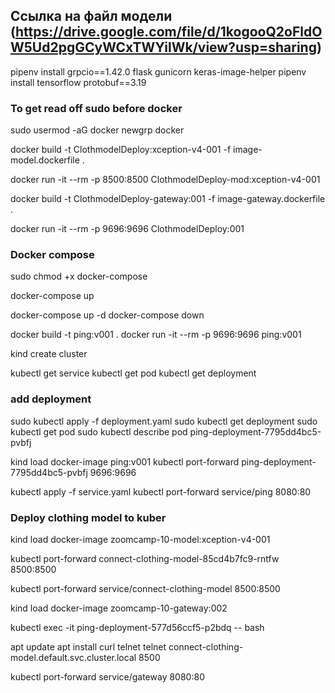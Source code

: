 
## Ссылка на файл модели (https://drive.google.com/file/d/1kogooQ2oFldOW5Ud2pgGCyWCxTWYilWk/view?usp=sharing)


pipenv install grpcio==1.42.0 flask gunicorn keras-image-helper
pipenv install tensorflow protobuf==3.19


### To get read off sudo before docker 
sudo usermod -aG docker <your-username>
newgrp docker


docker build -t ClothmodelDeploy:xception-v4-001 -f image-model.dockerfile .

docker run -it --rm -p 8500:8500 ClothmodelDeploy-mod:xception-v4-001

docker build -t ClothmodelDeploy-gateway:001 -f image-gateway.dockerfile .

docker run -it --rm -p 9696:9696 ClothmodelDeploy:001


### Docker compose

sudo chmod +x docker-compose

docker-compose up

docker-compose up -d
docker-compose down

docker build -t ping:v001 .
docker run -it --rm -p 9696:9696 ping:v001

kind create cluster

kubectl get service
kubectl get pod
kubectl get deployment

### add deployment
sudo kubectl apply -f deployment.yaml
sudo kubectl get deployment
sudo kubectl get pod
sudo kubectl describe pod ping-deployment-7795dd4bc5-pvbfj

kind load docker-image ping:v001
kubectl port-forward ping-deployment-7795dd4bc5-pvbfj 9696:9696

kubectl apply -f service.yaml
kubectl port-forward service/ping 8080:80

### Deploy clothing model to kuber

kind load docker-image zoomcamp-10-model:xception-v4-001

kubectl port-forward connect-clothing-model-85cd4b7fc9-rntfw 8500:8500

kubectl port-forward service/connect-clothing-model 8500:8500

kind load docker-image zoomcamp-10-gateway:002

kubectl exec -it ping-deployment-577d56ccf5-p2bdq -- bash

apt update
apt install curl telnet 
telnet connect-clothing-model.default.svc.cluster.local 8500

kubectl port-forward service/gateway 8080:80
